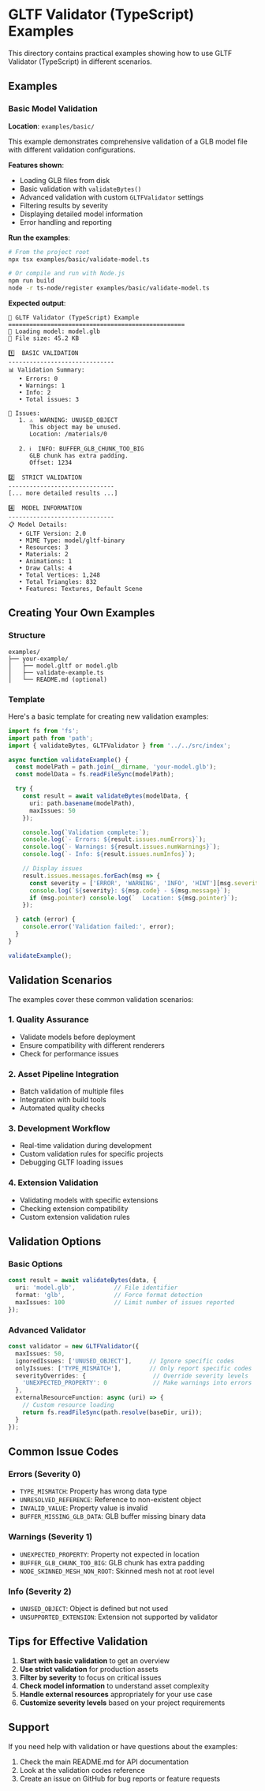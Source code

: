# GLTF Validator (TypeScript) Examples

This directory contains practical examples showing how to use GLTF Validator (TypeScript) in different scenarios.

## Examples

### Basic Model Validation

**Location**: `examples/basic/`

This example demonstrates comprehensive validation of a GLB model file with different validation configurations.

**Features shown**:
- Loading GLB files from disk
- Basic validation with `validateBytes()`
- Advanced validation with custom `GLTFValidator` settings
- Filtering results by severity
- Displaying detailed model information
- Error handling and reporting

**Run the examples**:
```bash
# From the project root
npx tsx examples/basic/validate-model.ts

# Or compile and run with Node.js
npm run build
node -r ts-node/register examples/basic/validate-model.ts
```

**Expected output**:
```
🎯 GLTF Validator (TypeScript) Example
==================================================
📂 Loading model: model.glb
📏 File size: 45.2 KB

1️⃣  BASIC VALIDATION
------------------------------
📊 Validation Summary:
   • Errors: 0
   • Warnings: 1
   • Info: 2
   • Total issues: 3

📝 Issues:
   1. ⚠️  WARNING: UNUSED_OBJECT
      This object may be unused.
      Location: /materials/0

   2. ℹ️  INFO: BUFFER_GLB_CHUNK_TOO_BIG
      GLB chunk has extra padding.
      Offset: 1234

2️⃣  STRICT VALIDATION
------------------------------
[... more detailed results ...]

4️⃣  MODEL INFORMATION
------------------------------
📋 Model Details:
   • GLTF Version: 2.0
   • MIME Type: model/gltf-binary
   • Resources: 3
   • Materials: 2
   • Animations: 1
   • Draw Calls: 4
   • Total Vertices: 1,248
   • Total Triangles: 832
   • Features: Textures, Default Scene
```

## Creating Your Own Examples

### Structure

```
examples/
├── your-example/
│   ├── model.gltf or model.glb
│   ├── validate-example.ts
│   └── README.md (optional)
```

### Template

Here's a basic template for creating new validation examples:

```typescript
import fs from 'fs';
import path from 'path';
import { validateBytes, GLTFValidator } from '../../src/index';

async function validateExample() {
  const modelPath = path.join(__dirname, 'your-model.glb');
  const modelData = fs.readFileSync(modelPath);

  try {
    const result = await validateBytes(modelData, {
      uri: path.basename(modelPath),
      maxIssues: 50
    });

    console.log(`Validation complete:`);
    console.log(`- Errors: ${result.issues.numErrors}`);
    console.log(`- Warnings: ${result.issues.numWarnings}`);
    console.log(`- Info: ${result.issues.numInfos}`);

    // Display issues
    result.issues.messages.forEach(msg => {
      const severity = ['ERROR', 'WARNING', 'INFO', 'HINT'][msg.severity];
      console.log(`${severity}: ${msg.code} - ${msg.message}`);
      if (msg.pointer) console.log(`  Location: ${msg.pointer}`);
    });

  } catch (error) {
    console.error('Validation failed:', error);
  }
}

validateExample();
```

## Validation Scenarios

The examples cover these common validation scenarios:

### 1. **Quality Assurance**
- Validate models before deployment
- Ensure compatibility with different renderers
- Check for performance issues

### 2. **Asset Pipeline Integration**
- Batch validation of multiple files
- Integration with build tools
- Automated quality checks

### 3. **Development Workflow**
- Real-time validation during development
- Custom validation rules for specific projects
- Debugging GLTF loading issues

### 4. **Extension Validation**
- Validating models with specific extensions
- Checking extension compatibility
- Custom extension validation rules

## Validation Options

### Basic Options
```typescript
const result = await validateBytes(data, {
  uri: 'model.glb',           // File identifier
  format: 'glb',              // Force format detection
  maxIssues: 100              // Limit number of issues reported
});
```

### Advanced Validator
```typescript
const validator = new GLTFValidator({
  maxIssues: 50,
  ignoredIssues: ['UNUSED_OBJECT'],     // Ignore specific codes
  onlyIssues: ['TYPE_MISMATCH'],        // Only report specific codes
  severityOverrides: {                   // Override severity levels
    'UNEXPECTED_PROPERTY': 0             // Make warnings into errors
  },
  externalResourceFunction: async (uri) => {
    // Custom resource loading
    return fs.readFileSync(path.resolve(baseDir, uri));
  }
});
```

## Common Issue Codes

### Errors (Severity 0)
- `TYPE_MISMATCH`: Property has wrong data type
- `UNRESOLVED_REFERENCE`: Reference to non-existent object
- `INVALID_VALUE`: Property value is invalid
- `BUFFER_MISSING_GLB_DATA`: GLB buffer missing binary data

### Warnings (Severity 1)
- `UNEXPECTED_PROPERTY`: Property not expected in location
- `BUFFER_GLB_CHUNK_TOO_BIG`: GLB chunk has extra padding
- `NODE_SKINNED_MESH_NON_ROOT`: Skinned mesh not at root level

### Info (Severity 2)
- `UNUSED_OBJECT`: Object is defined but not used
- `UNSUPPORTED_EXTENSION`: Extension not supported by validator

## Tips for Effective Validation

1. **Start with basic validation** to get an overview
2. **Use strict validation** for production assets
3. **Filter by severity** to focus on critical issues
4. **Check model information** to understand asset complexity
5. **Handle external resources** appropriately for your use case
6. **Customize severity levels** based on your project requirements

## Support

If you need help with validation or have questions about the examples:

1. Check the main README.md for API documentation
2. Look at the validation codes reference
3. Create an issue on GitHub for bug reports or feature requests
